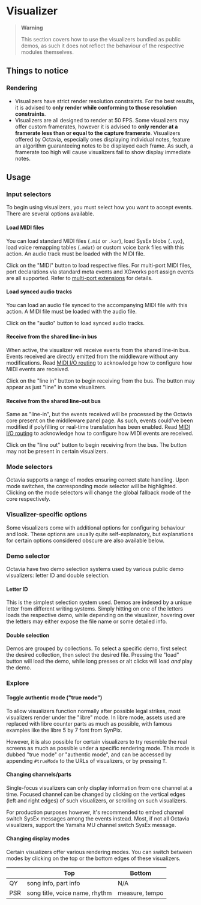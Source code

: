 # Visualizer
> **Warning**
> 
> This section covers how to use the visualizers bundled as public demos, as such it does not reflect the behaviour of the respective modules themselves.

## Things to notice
### Rendering
* Visualizers have strict render resolution constraints. For the best results, it is advised to **only render while conforming to those resolution constraints**.
* Visualizers are all designed to render at 50 FPS. Some visualizers may offer custom framerates, however it is advised to **only render at a framerate less than or equal to the capture framerate**. Visualizers offered by Octavia, especially ones displaying individual notes, feature an algorithm guaranteeing notes to be displayed each frame. As such, a framerate too high will cause visualizers fail to show display immediate notes.

## Usage
### Input selectors
To begin using visualizers, you must select how you want to accept events. There are several options available.

#### Load MIDI files
You can load standard MIDI files (`.mid` or `.kar`), load SysEx blobs (`.syx`), load voice remapping tables (`.mdat`) or custom voice bank files with this action. An audio track must be loaded with the MIDI file.

Click on the "MIDI" button to load respective files. For multi-port MIDI files, port declarations via standard meta events and XGworks port assign events are all supported. Refer to [multi-port extensions](../impl/ext.md#port-assign) for details.

#### Load synced audio tracks
You can load an audio file synced to the accompanying MIDI file with this action. A MIDI file must be loaded with the audio file.

Click on the "audio" button to load synced audio tracks.

#### Receive from the shared line-in bus
When active, the visualizer will receive events from the shared line-in bus. Events received are directly emitted from the middleware without any modifications. Read [MIDI I/O routing](./mw.md) to acknowledge how to configure how MIDI events are received.

Click on the "line in" button to begin receiving from the bus. The button may appear as just "line" in some visualizers.

#### Receive from the shared line-out bus
Same as "line-in", but the events received will be processed by the Octavia core present on the middleware panel page. As such, events could've been modified if polyfilling or real-time translation has been enabled. Read [MIDI I/O routing](./mw.md) to acknowledge how to configure how MIDI events are received.

Click on the "line out" button to begin receiving from the bus. The button may not be present in certain visualizers.

### Mode selectors
Octavia supports a range of modes ensuring correct state handling. Upon mode switches, the corresponding mode selector will be highlighted. Clicking on the mode selectors will change the global fallback mode of the core respectively.

### Visualizer-specific options
Some visualizers come with additional options for configuring behaviour and look. These options are usually quite self-explanatory, but explanations for certain options considered obscure are also available below.

### Demo selector
Octavia have two demo selection systems used by various public demo visualizers: letter ID and double selection.

#### Letter ID
This is the simplest selection system used. Demos are indexed by a unique letter from different writing systems. Simply hitting on one of the letters loads the respective demo, while depending on the visualizer, hovering over the letters may either expose the file name or some detailed info.

#### Double selection
Demos are grouped by collections. To select a specific demo, first select the desired collection, then select the desired file. Pressing the "load" button will load the demo, while long presses or alt clicks will load *and* play the demo.

### Explore
#### Toggle authentic mode ("true mode")
To allow visualizers function normally after possible legal strikes, most visualizers render under the "libre" mode. In libre mode, assets used are replaced with libre counter parts as much as possible, with famous examples like the libre 5 by 7 font from SynPix.

However, it is also possible for certain visualizers to try resemble the real screens as much as possible under a specific rendering mode. This mode is dubbed "true mode" or "authentic mode", and can be accessed by appending `#trueMode` to the URLs of visualizers, or by pressing `T`.

#### Changing channels/parts
Single-focus visualizers can only display information from one channel at a time. Focused channel can be changed by clicking on the vertical edges (left and right edges) of such visualizers, or scrolling on such visualizers.

For production purposes however, it's recommended to embed channel switch SysEx messages among the events instead. Most, if not all Octavia visualizers, support the Yamaha MU channel switch SysEx message.

#### Changing display modes
Certain visualizers offer various rendering modes. You can switch between modes by clicking on the top or the bottom edges of these visualizers.

|     | Top | Bottom |
| --- | --- | ------ |
| QY  | song info, part info | N/A |
| PSR | song title, voice name, rhythm | measure, tempo |
